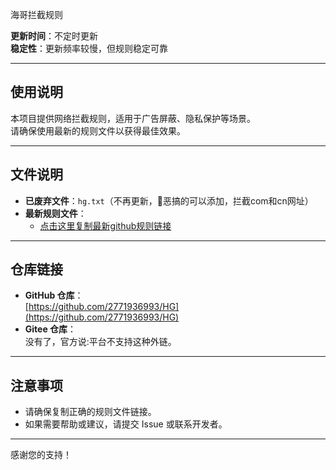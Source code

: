 海哥拦截规则

**更新时间**：不定时更新  
**稳定性**：更新频率较慢，但规则稳定可靠

---

## 使用说明
本项目提供网络拦截规则，适用于广告屏蔽、隐私保护等场景。  
请确保使用最新的规则文件以获得最佳效果。

---

## 文件说明
- **已废弃文件**：`hg.txt`（不再更新，🥰恶搞的可以添加，拦截com和cn网址）
- **最新规则文件**：  
  - [点击这里复制最新github规则链接](https://raw.githubusercontent.com/2771936993/HG/main/hg1.txt)

---

## 仓库链接
- **GitHub 仓库**：  
  [https://github.com/2771936993/HG](https://github.com/2771936993/HG)  
- **Gitee 仓库**：  
没有了，官方说:平台不支持这种外链。
---

## 注意事项
- 请确保复制正确的规则文件链接。
- 如果需要帮助或建议，请提交 Issue 或联系开发者。

---

感谢您的支持！
